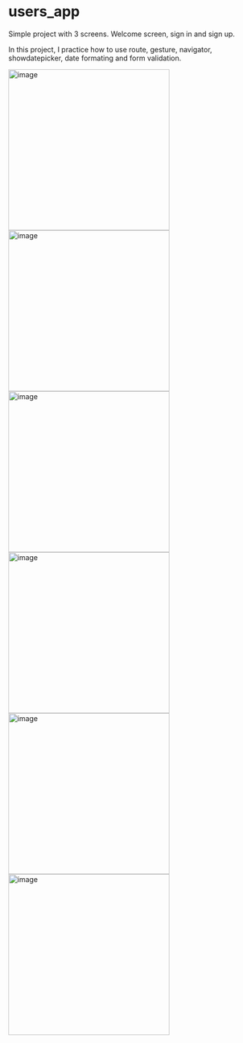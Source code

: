 # users_app

Simple project with 3 screens. Welcome screen, sign in and sign up.

In this project, I practice how to use route, gesture, navigator, showdatepicker, date formating and form validation.

<img width="320" alt="image" src="https://github.com/LilyanaShu/users_app/assets/132737700/095f7340-2458-4e7d-9648-07a65cc7f643">
<img width="320" alt="image" src="https://github.com/LilyanaShu/users_app/assets/132737700/9c09cba7-a9c4-4ece-a380-e18ca9bdea6f">
<img width="320" alt="image" src="https://github.com/LilyanaShu/users_app/assets/132737700/7b93ebf3-bd29-4dea-a00c-af73864a820e">
<img width="320" alt="image" src="https://github.com/LilyanaShu/users_app/assets/132737700/ae3f7920-0866-4ac0-96b0-e1c6228ab166">
<img width="320" alt="image" src="https://github.com/LilyanaShu/users_app/assets/132737700/aa392999-15f5-4254-81ee-1c0642bcbc73">
<img width="320" alt="image" src="https://github.com/LilyanaShu/users_app/assets/132737700/e9b10d55-e0f1-4970-9822-1ae81642bfc3">
